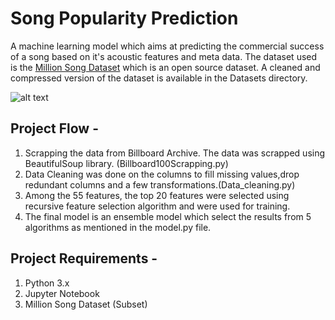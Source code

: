 # Song Popularity Prediction
A machine learning model which aims at predicting the commercial success of a song based on it's acoustic features and meta data. The dataset used is the [Million Song Dataset](http://millionsongdataset.com/) which is an open source dataset. A cleaned and compressed version of the dataset is available in the Datasets directory.

![alt text](https://wallpaperaccess.com/full/1432689.jpg)

## Project Flow - 
1. Scrapping the data from Billboard Archive. The data was scrapped using BeautifulSoup library. (Billboard100Scrapping.py)
2. Data Cleaning was done on the columns to fill missing values,drop redundant columns and a few transformations.(Data_cleaning.py)
3. Among the 55 features, the top 20 features were selected using recursive feature selection algorithm and were used for training.
4. The final model is an ensemble model which select the results from 5 algorithms as mentioned in the model.py file.

## Project Requirements - 
1. Python 3.x
2. Jupyter Notebook
3. Million Song Dataset (Subset)
